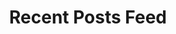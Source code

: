 ---
title: Recent Posts Feed
component: "cards"
seo:
  page_title: Recent Posts Feed
  meta_description:
  featured_image: /uploads/featured-image.jpg
  featured_image_alt:
hero:
  heading:
  body:
  hero_image:
    image: /uploads/featured-image.jpg
    image_alt:
html_example:
  - |
    <h2 class="text-color-white">Recent Posts</h2>
    <ul class="blog-feed--2 grid-columns-3 max-width-none no-padding gap-md">
        <li class="card flex flex-column">
            <div class="card__meta">
                <a href="#" class="btn btn--secondary btn--category" aria-label="View all example posts">example</a>
            </div>
            <div class="card__image-wrap cover-image">
                <img src="https://source.unsplash.com/random/800x600?space" alt="" class="card__img">
                <div class="card__overlay">
                    <div class="btn btn--secondary" aria-label="">Read More</div>
                </div>
            </div>
            <div class="card__content flow">
                <h3 class="h4"><a class="card__link no-decoration" href="#">Blog Title</a></h3>
                <div class="card__summary font-size-xs">Poke aesthetic street art post-ironic intelligentsia meditation, live-edge activated charcoal vexillologist pickled. Ramps Brooklyn truffaut, tattooed you probably haven't heard of them cred keffiyeh.</div>
            </div>
        </li>
        <li class="card flex flex-column">
            <div class="card__meta">
                <a href="#" class="btn btn--secondary btn--category" aria-label="View all example posts">example</a>
            </div>
            <div class="card__image-wrap cover-image">
                <img src="https://source.unsplash.com/random/800x600?space" alt="" class="card__img">
                <div class="card__overlay">
                    <div class="btn btn--secondary" aria-label="">Read More</div>
                </div>
            </div>
            <div class="card__content flow">
                <h3 class="h4"><a class="card__link no-decoration" href="#">Blog Title</a></h3>
                <div class="card__summary font-size-xs">Thundercats heirloom praxis, venmo tonx godard pork belly. Narwhal JOMO sustainable, big mood heirloom man braid tbh quinoa normcore XOXO chartreuse neutra wolf tonx.</div>
            </div>
        </li>
        <li class="card flex flex-column">
            <div class="card__meta">
                <a href="#" class="btn btn--secondary btn--category" aria-label="View all example posts">example</a>
            </div>
            <div class="card__image-wrap cover-image">
                <img src="https://source.unsplash.com/random/800x600?space" alt="" class="card__img">
                <div class="card__overlay">
                    <div class="btn btn--secondary" aria-label="">Read More</div>
                </div>
            </div>
            <div class="card__content flow">
                <h3 class="h4"><a class="card__link no-decoration" href="#">Blog Title</a></h3>
                <div class="card__summary font-size-xs">Hexagon hoodie, waistcoat artisan copper mug authentic coloring book tattooed 8-bit drinking vinegar. Flannel freegan before they sold out flexitarian blackbird Brooklyn celiac.</div>
            </div>
        </li>
    </ul>
    <div class="text-align-center">
        <a class="btn btn--primary" href="#">View All Posts</a>
    </div>
css_example:
  - |
    .blog-feed--2, 
    .blog-feed--2 .card {
        max-width: none;
    }
---